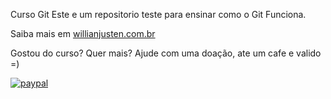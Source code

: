 Curso Git
Este e um repositorio teste para ensinar como o Git Funciona.

Saiba mais em [willianjusten.com.br](http://willianjusten.com.br)

Gostou do curso? Quer mais? Ajude com uma doação, ate um cafe e valido =)

[![paypal](https://www.paypalobjects.com/en_US/i/btn/btn_donateCC_LG.gif)](https://wwww.paypal.com/cgi-bin/webscr?cmd=_s-xclick&hosted_button_id=UTMFZUHX6EUGE)
